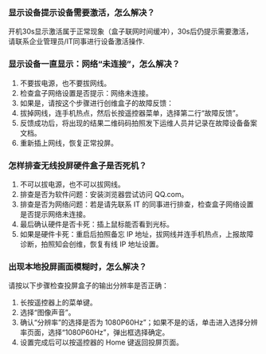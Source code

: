 
### 显示设备提示设备需要激活，怎么解决？
开机30s显示激活属于正常现象（盒子联网时间缓冲），30s后仍提示需要激活，请联系企业管理员/IT同事进行设备激活操作.

### 显示设备一直显示：网络“未连接”，怎么解决？
1.	不要拔电源，也不要拔网线。
2.	检查盒子网络设置是否提示：网络未连接。
3.	如果是，请按这个步骤进行创维盒子的故障反馈： 
 1. 拔掉网线，连手机热点，然后长按遥控器菜单，选择第二行“故障反馈”。
 2. 反馈成功后，将出现的结果二维码码拍照发下运维人员并记录在故障设备备案文档。
 3. 重新插上网线，恢复正常投屏。

### 怎样排查无线投屏硬件盒子是否死机？
1. 不可以拔电源，也不可以拔网线。
2. 排查是否为软件问题：安装浏览器尝试访问 QQ.com。
3. 排查是否为网络问题：若是请先联系 IT 的同事进行排查，检查盒子网络设置是否提示网络未连接。 
4. 最后确认硬件是否卡死：插上鼠标能否看到光标。 
5. 如果是硬件卡死：重启后拍照备忘 IP 地址，拔网线并连手机热点，上报故障诊断，拍照知会创维，恢复有线 IP 地址设置。


### 出现本地投屏画面模糊时，怎么解决？
请按以下步骤检查投屏盒子的输出分辨率是否正确：
1. 长按遥控器上的菜单键。
2. 选择“图像声音”。
3. 确认“分辨率”的选择是否为 1080P60Hz”；如果不是的话，单击进入选择分辨率页面，选择“1080P60Hz”，弹出框选择确定。
4. 设置完成后可以按遥控器的 Home 键返回投屏页面。
